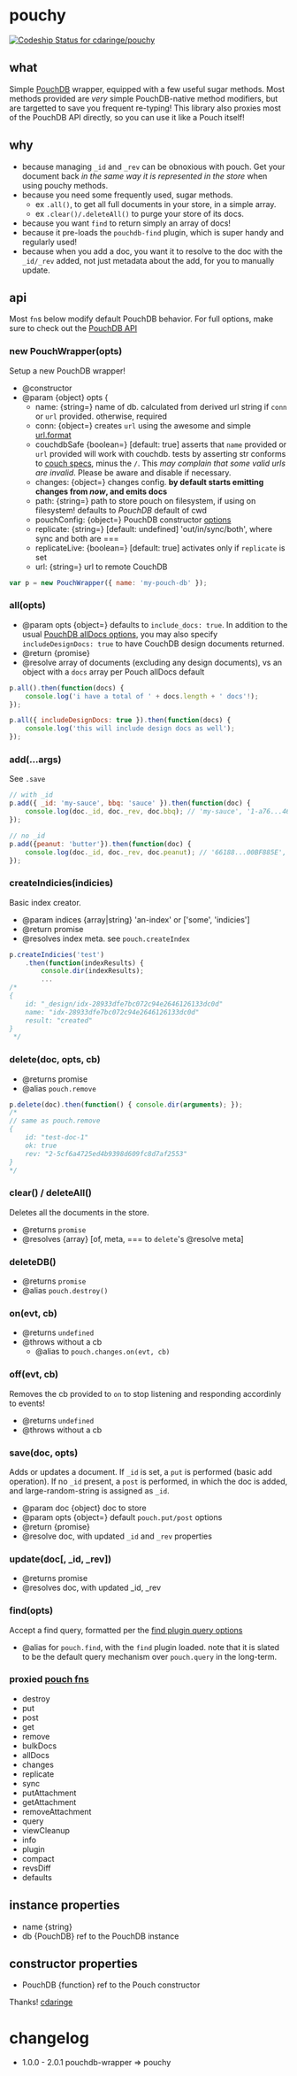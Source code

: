 # pouchy
[ ![Codeship Status for cdaringe/pouchy](https://codeship.com/projects/c8441e50-22f7-0133-9276-3a07b3152e0a/status?branch=master)](https://codeship.com/projects/96316)

## what
Simple [PouchDB](https://github.com/pouchdb/pouchdb) wrapper, equipped with a few useful sugar methods.  Most methods provided are _very_ simple PouchDB-native method modifiers, but are targetted to save you frequent re-typing!  This library also proxies most of the PouchDB API directly, so you can use it like a Pouch itself!

## why
- because managing `_id` and `_rev` can be obnoxious with pouch.  Get your document back _in the same way it is represented in the store_ when using pouchy methods.
- because you need some frequently used, sugar methods.
    - ex `.all()`, to get all full documents in your store, in a simple array.
    - ex `.clear()/.deleteAll()` to purge your store of its docs.
- because you want `find` to return simply an array of docs!
- because it pre-loads the `pouchdb-find` plugin, which is super handy and regularly used!
- because when you add a doc, you want it to resolve to the doc with the `_id/_rev` added, not just metadata about the add, for you to manually update.

## api
Most `fn`s below modify default PouchDB behavior.  For full options, make sure to check out the [PouchDB API](http://pouchdb.com/api.html)

### new PouchWrapper(opts)
Setup a new PouchDB wrapper!
- @constructor
- @param {object} opts {
    - name: {string=} name of db. calculated from derived url string if `conn` or `url` provided. otherwise, required
    - conn: {object=} creates `url` using the awesome and simple [url.format](https://www.npmjs.com/package/url#url-format-urlobj)
    - couchdbSafe {boolean=} [default: true] asserts that `name` provided or `url` provided will work with couchdb.  tests by asserting str conforms to [couch specs](https://wiki.apache.org/couchdb/HTTP_database_API#Naming_and_Addressing), minus the `/`.  This _may complain that some valid urls are invalid_.  Please be aware and disable if necessary.
    - changes: {object=} changes config. **by default starts emitting changes from _now_, and emits docs**
    - path: {string=} path to store pouch on filesystem, if using on filesystem!  defaults to _PouchDB_ default of cwd
    - pouchConfig: {object=} PouchDB constructor [options](http://pouchdb.com/api.html#create_database)
    - replicate: {string=} [default: undefined] 'out/in/sync/both', where sync and both are ===
    - replicateLive: {boolean=} [default: true] activates only if `replicate` is set
    - url: {string=} url to remote CouchDB

```js
var p = new PouchWrapper({ name: 'my-pouch-db' });
```


### all(opts)
- @param opts {object=} defaults to `include_docs: true`. In addition to the usual [PouchDB allDocs options](http://pouchdb.com/api.html#batch_fetch), you may also specify
`includeDesignDocs: true` to have CouchDB design documents returned.
- @return {promise}
- @resolve array of documents (excluding any design documents), vs an object
with a `docs` array per Pouch allDocs default

```js
p.all().then(function(docs) {
    console.log('i have a total of ' + docs.length + ' docs'!);
});

p.all({ includeDesignDocs: true }).then(function(docs) {
    console.log('this will include design docs as well');
});
```


### add(...args)
See `.save`

```js
// with _id
p.add({ _id: 'my-sauce', bbq: 'sauce' }).then(function(doc) {
    console.log(doc._id, doc._rev, doc.bbq); // 'my-sauce', '1-a76...46c', 'sauce'
});

// no _id
p.add({peanut: 'butter'}).then(function(doc) {
    console.log(doc._id, doc._rev, doc.peanut); // '66188...00BF885E', '1-0d74...7ac', 'butter'
});
```


### createIndicies(indicies)
Basic index creator.
- @param indices {array|string} 'an-index' or ['some', 'indicies']
- @return promise
- @resolves index meta.  see `pouch.createIndex`
```js
p.createIndicies('test')
    .then(function(indexResults) {
        console.dir(indexResults);
        ...
/*
{
    id: "_design/idx-28933dfe7bc072c94e2646126133dc0d"
    name: "idx-28933dfe7bc072c94e2646126133dc0d"
    result: "created"
}
 */
```


### delete(doc, opts, cb)
- @returns promise
- @alias `pouch.remove`
```js
p.delete(doc).then(function() { console.dir(arguments); });
/*
// same as pouch.remove
{
    id: "test-doc-1"
    ok: true
    rev: "2-5cf6a4725ed4b9398d609fc8d7af2553"
}
*/
```


### clear() / deleteAll()
Deletes all the documents in the store.
- @returns `promise`
- @resolves {array} [of, meta, === to `delete`'s @resolve meta]

### deleteDB()
- @returns `promise`
- @alias `pouch.destroy()`

### on(evt, cb)
- @returns `undefined`
- @throws without a cb
    - @alias to `pouch.changes.on(evt, cb)`

### off(evt, cb)
Removes the cb provided to `on` to stop listening and responding accordinly to events!
- @returns `undefined`
- @throws without a cb

### save(doc, opts)
Adds or updates a document.  If `_id` is set, a `put` is performed (basic add operation). If no `_id` present, a `post` is performed, in which the doc is added, and large-random-string is assigned as `_id`.
- @param doc {object} doc to store
- @param opts {object=} default `pouch.put/post` options
- @return {promise}
- @resolve doc, with updated `_id` and `_rev` properties

### update(doc[, _id, _rev])
- @returns promise
- @resolves doc, with updated _id, _rev


### find(opts)
Accept a find query, formatted per the [find plugin query options](https://github.com/nolanlawson/pouchdb-find#dbfindrequest--callback)
- @alias for `pouch.find`, with the `find` plugin loaded.  note that it is slated to be the default query mechanism over `pouch.query` in the long-term.

### proxied [pouch fns](http://pouchdb.com/api.html)
- destroy
- put
- post
- get
- remove
- bulkDocs
- allDocs
- changes
- replicate
- sync
- putAttachment
- getAttachment
- removeAttachment
- query
- viewCleanup
- info
- plugin
- compact
- revsDiff
- defaults

## instance properties
- name {string}
- db {PouchDB} ref to the PouchDB instance

## constructor properties
- PouchDB {function} ref to the Pouch constructor

Thanks! [cdaringe](http://cdaringe.com/)

# changelog
- 1.0.0 - 2.0.1 pouchdb-wrapper => pouchy
